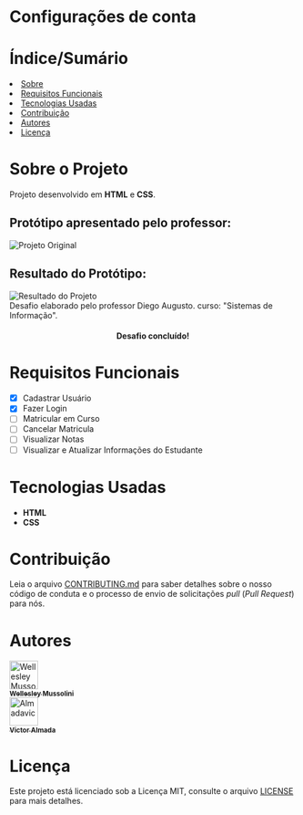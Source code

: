 # Configurações de conta

<h1>Índice/Sumário</h1>
<li><a href="#sobre-o-projeto">Sobre</a></li>
<li><a href="#requisitos-funcionais">Requisitos Funcionais</a></li>
<li><a href="#tecnologias-usadas">Tecnologias Usadas</a></li>
<li><a href="#contribuição">Contribuição</a></li>
<li><a href="#autores">Autores</a></li>
<li><a href="#licença">Licença</a></li>

<h1 dir="auto"><a aria-hidden="true" class="anchor" href="##sobre-o-projeto"><a/>Sobre o Projeto</h1>
<span>Projeto desenvolvido em <strong>HTML</strong> e <strong>CSS</strong>.</span>

<div>
    <h2>Protótipo apresentado pelo professor:</h2>
  <img src="https://uidesigndaily.fra1.digitaloceanspaces.com/uploads/1388/day_1388.png" alt="Projeto Original" />
</div>
<div>
  <h2>Resultado do Protótipo:</h2>
  <img src="https://i.ibb.co/WgcVHst/Screenshot-1.png" alt="Resultado do Projeto" />
</div>
    
<div>
  <span>Desafio elaborado pelo professor Diego Augusto.</span>
  <span>curso: "Sistemas de Informação".</span>
</div>
<h4 align="center">Desafio concluído!</h4>

<h1 dir="auto"><a aria-hidden="true" class="anchor" href="#requisitos-funcionais"><a/>Requisitos Funcionais</h1>
 
- [x] Cadastrar Usuário
- [x] Fazer Login
- [ ] Matricular em Curso
- [ ] Cancelar Matricula
- [ ] Visualizar Notas
- [ ] Visualizar e Atualizar Informações do Estudante

<h1 dir="auto"><a aria-hidden="true" class="anchor" href="#tecnologias-usadas"><a/>Tecnologias Usadas</h1>
<ul class="contains-task-list">
    <li class="task-list-item"><strong>HTML</strong></li>
    <li class="task-list-item"> <strong>CSS</strong></li>
</ul>

<h1><a href="#contribuição"></a>Contribuição</h1>

<p>Leia o arquivo <a href="/CONTRIBUTING.md">CONTRIBUTING.md</a> para saber detalhes sobre o nosso código de conduta e o processo de envio de solicitações <em>pull</em> (<em>Pull Request</em>) para nós.</p>

<h1><a href="#autores"></a>Autores</h1>
    
<td align="center"><a href="https://github.com/WellesleyMussolini"><img src="https://avatars.githubusercontent.com/u/76730007?v=4" width="50" alt="Wellesley Mussolini"><br><sub><b>Wellesley Mussolini</b></sub></a><br></td>

<td align="center"><a href="https://github.com/Almadavic"><img src="https://avatars.githubusercontent.com/u/85299065?v=4" width="50" alt="Almadavic"><br><sub><b>Victor Almada</b></sub></a><br></td>

<h1><a href="#licença"></a>Licença</h1>

<p dir="auto">Este projeto está licenciado sob a Licença MIT, consulte o arquivo <a href="/LICENSE">LICENSE</a> para mais detalhes.</p>
